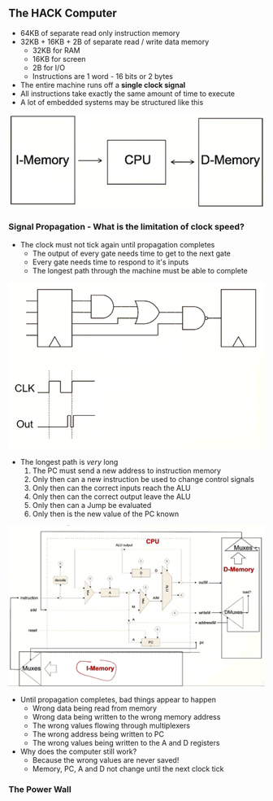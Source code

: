 ## The HACK Computer
- 64KB of separate read only instruction memory
- 32KB + 16KB + 2B of separate read / write data memory
	- 32KB for RAM
	- 16KB for screen
	- 2B for I/O
	- Instructions are 1 word - 16 bits or 2 bytes
- The entire machine runs off a **single clock signal**
- All instructions take exactly the same amount of time to execute
- A lot of embedded systems may be structured like this

![](Pasted%20image%2020231017113441.png)

### Signal Propagation - What is the limitation of clock speed?
- The clock must not tick again until propagation completes
	- The output of every gate needs time to get to the next gate
	- Every gate needs time to respond to it's inputs
	- The longest path through the machine must be able to complete

![](Pasted%20image%2020231017114054.png)

- The longest path is *very* long
	1. The PC must send a new address to instruction memory
	2. Only then can a new instruction be used to change control signals
	3. Only then can the correct inputs reach the ALU
	4. Only then can the correct output leave the ALU
	5. Only then can a Jump be evaluated
	6. Only then is the new value of the PC known

![](Pasted%20image%2020231017114758.png)

- Until propagation completes, bad things appear to happen
	- Wrong data being read from memory
	- Wrong data being written to the wrong memory address
	- The wrong values flowing through multiplexers
	- The wrong address being written to PC
	- The wrong values being written to the A and D registers
- Why does the computer still work?
	- Because the wrong values are never saved!
	- Memory, PC, A and D not change until  the next clock tick


### The Power Wall
